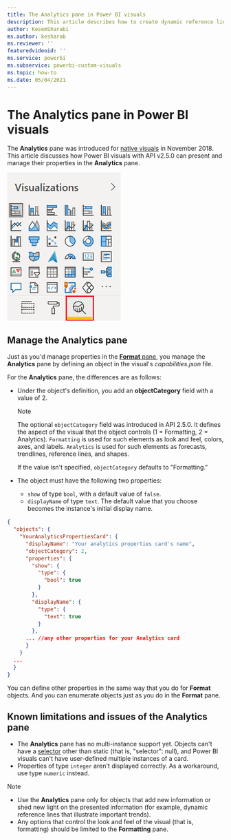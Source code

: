 ```yaml
---
title: The Analytics pane in Power BI visuals
description: This article describes how to create dynamic reference lines in Power BI visuals.
author: KesemSharabi
ms.author: kesharab
ms.reviewer: ''
featuredvideoid: ''
ms.service: powerbi
ms.subservice: powerbi-custom-visuals
ms.topic: how-to
ms.date: 05/04/2021
---
```


# The Analytics pane in Power BI visuals

The **Analytics** pane was introduced for [native visuals](../../transform-model/desktop-analytics-pane.md) in November 2018.
This article discusses how Power BI visuals with API v2.5.0 can present and manage their properties in the **Analytics** pane.

![The Analytics pane](media/analytics-pane/visualization-pane-analytics-tab.png)

## Manage the Analytics pane

Just as you'd manage properties in the [**Format** pane](./custom-visual-develop-tutorial-format-options.md), you manage the **Analytics** pane by defining an object in the visual's *capabilities.json* file.

For the **Analytics** pane, the differences are as follows:

* Under the object's definition, you add an **objectCategory** field with a value of 2.

    > [!NOTE]
    > The optional `objectCategory` field was introduced in API 2.5.0. It defines the aspect of the visual that the object controls (1 = Formatting, 2 = Analytics). `Formatting` is used for such elements as look and feel, colors, axes, and labels. `Analytics` is used for such elements as forecasts, trendlines, reference lines, and shapes.
    >
    > If the value isn't specified, `objectCategory` defaults to "Formatting."

* The object must have the following two properties:
    * `show` of type `bool`, with a default value of `false`.
    * `displayName` of type `text`. The default value that you choose becomes the instance's initial display name.

```json
{
  "objects": {
    "YourAnalyticsPropertiesCard": {
      "displayName": "Your analytics properties card's name",
      "objectCategory": 2,
      "properties": {
        "show": {
          "type": {
            "bool": true
          }
        },
        "displayName": {
          "type": {
            "text": true
          }
        },
      ... //any other properties for your Analytics card
      }
    }
  ...
  }
}
```

You can define other properties in the same way that you do for **Format** objects. And you can enumerate objects just as you do in the **Format** pane.

## Known limitations and issues of the Analytics pane

* The **Analytics** pane has no multi-instance support yet. Objects can't have a [selector](https://microsoft.github.io/PowerBI-visuals/docs/concepts/objects-and-properties/#selector) other than static (that is, "selector": null), and Power BI visuals can't have user-defined multiple instances of a card.
* Properties of type `integer` aren't displayed correctly. As a workaround, use type `numeric` instead.

> [!NOTE]
> * Use the **Analytics** pane only for objects that add new information or shed new light on the presented information (for example, dynamic reference lines that illustrate important trends).
> * Any options that control the look and feel of the visual (that is, formatting) should be limited to the **Formatting** pane.